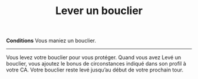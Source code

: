 ﻿---
title: Lever un bouclier
titleEn: Raise a Shield
id: xjGwis0uaC2305pm
group: actions
---
<p><span><strong>Conditions</strong> Vous maniez un bouclier.</span></p><hr><p>Vous levez votre bouclier pour vous protéger. Quand vous avez Levé un bouclier, vous ajoutez le bonus de circonstances indiqué dans son profil à votre CA. Votre bouclier reste levé jusqu’au début de votre prochain tour.&nbsp;</p>
